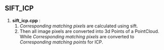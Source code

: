## SIFT_ICP ##

1. **sift_icp.cpp** : 
	1. *Corresponding matching pixels* are calculated using sift. 
	2. Then all image pixels are converted into 3d Points of a PointCloud. While *Corresponding matching pixels* are converted to *Corresponding matching points* for ICP. 